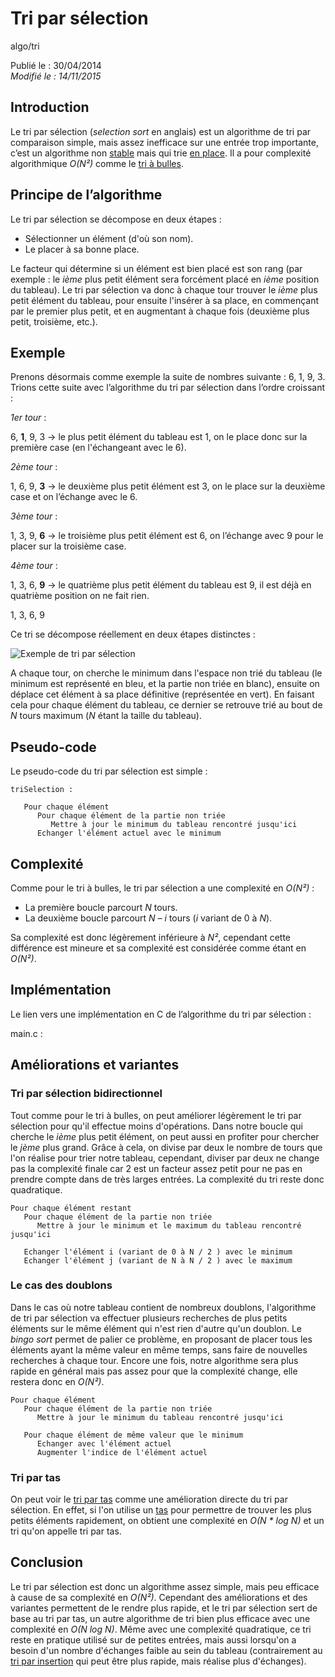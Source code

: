 Tri par sélection
=================
algo/tri

Publié le : 30/04/2014  
*Modifié le : 14/11/2015*

## Introduction

Le tri par sélection (*selection sort* en anglais) est un algorithme de tri par comparaison simple, mais assez inefficace sur une entrée trop importante, c’est un algorithme non [stable](https://en.wikipedia.org/wiki/Sorting_algorithm#Stability) mais qui trie [en place](https://en.wikipedia.org/wiki/In-place_algorithm). Il a pour complexité algorithmique *O(N²)* comme le [tri à bulles](/algo/tri/tri_bulles.html).

## Principe de l’algorithme

Le tri par sélection se décompose en deux étapes :

- Sélectionner un élément (d'où son nom).
- Le placer à sa bonne place.

Le facteur qui détermine si un élément est bien placé est son rang (par exemple : le *ième* plus petit élément sera forcément placé en *ième* position du tableau). Le tri par sélection va donc à chaque tour trouver le *ième* plus petit élément du tableau, pour ensuite l'insérer à sa place, en commençant par le premier plus petit, et en augmentant à chaque fois (deuxième plus petit, troisième, etc.).

## Exemple
 
Prenons désormais comme exemple la suite de nombres suivante : 6, 1, 9, 3. Trions cette suite avec l’algorithme du tri par sélection dans l’ordre croissant :

*1er tour* :

6, **1**, 9, 3 -> le plus petit élément du tableau est 1, on le place donc sur la première case (en l'échangeant avec le 6).

*2ème tour* :

1, 6, 9, **3** -> le deuxième plus petit élément est 3, on le place sur la deuxième case et on l’échange avec le 6.

*3ème tour* :

1, 3, 9, **6** -> le troisième plus petit élément est 6, on l’échange avec 9 pour le placer sur la troisième case.

*4ème tour* :

1, 3, 6, **9** -> le quatrième plus petit élément du tableau est 9, il est déjà en quatrième position on ne fait rien.

1, 3, 6, 9

Ce tri se décompose réellement en deux étapes distinctes :

![Exemple de tri par sélection](//static.napnac.ga/img/algo/tri/tri_selection/exemple_tri.png)

A chaque tour, on cherche le minimum dans l'espace non trié du tableau (le minimum est représenté en bleu, et la partie non triée en blanc), ensuite on déplace cet élément à sa place définitive (représentée en vert). En faisant cela pour chaque élément du tableau, ce dernier se retrouve trié au bout de *N* tours maximum (*N* étant la taille du tableau).

## Pseudo-code

Le pseudo-code du tri par sélection est simple :

```nohighlight
triSelection :

   Pour chaque élément
      Pour chaque élément de la partie non triée
         Mettre à jour le minimum du tableau rencontré jusqu'ici
      Echanger l'élément actuel avec le minimum
```

## Complexité

Comme pour le tri à bulles, le tri par sélection a une complexité en *O(N²)* :

- La première boucle parcourt *N* tours.
- La deuxième boucle parcourt *N – i* tours (*i* variant de 0 à *N*).

Sa complexité est donc légèrement inférieure à *N²*, cependant cette différence est mineure et sa complexité est considérée comme étant en *O(N²)*.

## Implémentation

Le lien vers une implémentation en C de l’algorithme du tri par sélection :

main.c : 

## Améliorations et variantes

### Tri par sélection bidirectionnel

Tout comme pour le tri à bulles, on peut améliorer légèrement le tri par sélection pour qu'il effectue moins d'opérations. Dans notre boucle qui cherche le *ième* plus petit élément, on peut aussi en profiter pour chercher le *jème* plus grand. Grâce à cela, on divise par deux le nombre de tours que l'on réalise pour trier notre tableau, cependant, diviser par deux ne change pas la complexité finale car 2 est un facteur assez petit pour ne pas en prendre compte dans de très larges entrées. La complexité du tri reste donc quadratique.

```nohighlight
Pour chaque élément restant
   Pour chaque élément de la partie non triée
      Mettre à jour le minimum et le maximum du tableau rencontré jusqu'ici
      
   Echanger l'élément i (variant de 0 à N / 2 ) avec le minimum
   Echanger l'élément j (variant de N à N / 2 ) avec le maximum
```

### Le cas des doublons

Dans le cas où notre tableau contient de nombreux doublons, l'algorithme de tri par sélection va effectuer plusieurs recherches de plus petits éléments sur le même élément qui n'est rien d'autre qu'un doublon. Le *bingo sort* permet de palier ce problème, en proposant de placer tous les éléments ayant la même valeur en même temps, sans faire de nouvelles recherches à chaque tour. Encore une fois, notre algorithme sera plus rapide en général mais pas assez pour que la complexité change, elle restera donc en *O(N²)*.

```nohighlight
Pour chaque élément
   Pour chaque élément de la partie non triée
      Mettre à jour le minimum du tableau rencontré jusqu'ici
   
   Pour chaque élément de même valeur que le minimum
      Echanger avec l'élément actuel
      Augmenter l'indice de l'élément actuel
```

### Tri par tas

On peut voir le [tri par tas](/algo/tri/tri_tas.html) comme une amélioration directe du tri par sélection. En effet, si l'on utilise un [tas](/algo/structure/arbre/tas.html) pour permettre de trouver les plus petits éléments rapidement, on obtient une complexité en *O(N \* log N)* et un tri qu'on appelle tri par tas.

## Conclusion

Le tri par sélection est donc un algorithme assez simple, mais peu efficace à cause de sa complexité en *O(N²)*. Cependant des améliorations et des variantes permettent de le rendre plus rapide, et le tri par sélection sert de base au tri par tas, un autre algorithme de tri bien plus efficace avec une complexité en *O(N log N)*. Même avec une complexité quadratique, ce tri reste en pratique utilisé sur de petites entrées, mais aussi lorsqu'on a besoin d'un nombre d'échanges faible au sein du tableau (contrairement au [tri par insertion](/algo/tri/tri_insertion.html) qui peut être plus rapide, mais réalise plus d'échanges).

